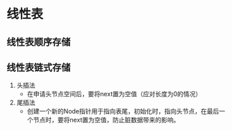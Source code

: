 # 线性表

## 线性表顺序存储

## 线性表链式存储

1. 头插法
   - 在申请头节点空间后，要将next置为空值（应对长度为0的情况）
2. 尾插法
   - 创建一个新的Node指针用于指向表尾，初始化时，指向头节点，在最后一个节点时，要将next置为空值，防止脏数据带来的影响。
